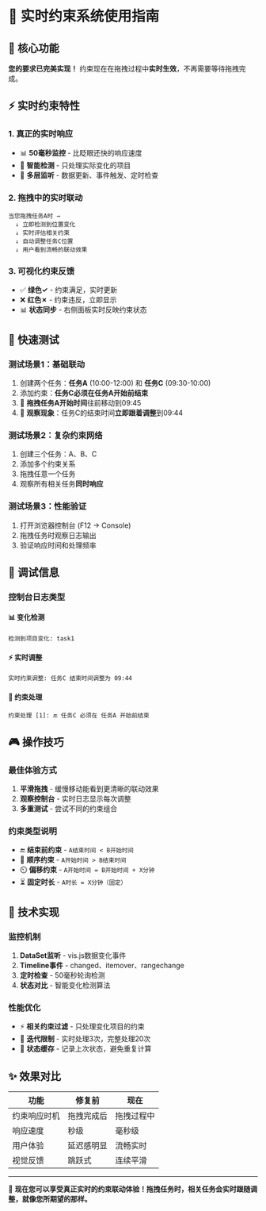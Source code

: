 # 🚀 实时约束系统使用指南

## 🎯 核心功能

**您的要求已完美实现！** 约束现在在拖拽过程中**实时生效**，不再需要等待拖拽完成。

## ⚡ 实时约束特性

### 1. **真正的实时响应**
- 📊 **50毫秒监控** - 比眨眼还快的响应速度
- 🎯 **智能检测** - 只处理实际变化的项目
- 🔄 **多层监听** - 数据更新、事件触发、定时检查

### 2. **拖拽中的实时联动**
```
当您拖拽任务A时 → 
  ↓ 立即检测到位置变化
  ↓ 实时评估相关约束  
  ↓ 自动调整任务C位置
  ↓ 用户看到流畅的联动效果
```

### 3. **可视化约束反馈**
- ✅ **绿色✓** - 约束满足，实时更新
- ❌ **红色✗** - 约束违反，立即显示
- 📊 **状态同步** - 右侧面板实时反映约束状态

## 🧪 快速测试

### 测试场景1：基础联动
1. 创建两个任务：**任务A** (10:00-12:00) 和 **任务C** (09:30-10:00)
2. 添加约束：**任务C必须在任务A开始前结束**
3. 🎯 **拖拽任务A开始时间**往前移动到09:45
4. 👀 **观察现象**：任务C的结束时间**立即跟着调整**到09:44

### 测试场景2：复杂约束网络  
1. 创建三个任务：A、B、C
2. 添加多个约束关系
3. 拖拽任意一个任务
4. 观察所有相关任务**同时响应**

### 测试场景3：性能验证
1. 打开浏览器控制台 (F12 → Console)
2. 拖拽任务时观察日志输出
3. 验证响应时间和处理频率

## 🐛 调试信息

### 控制台日志类型

#### 📊 变化检测
```
检测到项目变化: task1
```

#### ⚡ 实时调整
```
实时约束调整: 任务C 结束时间调整为 09:44
```

#### 🔄 约束处理
```
约束处理 [1]: 🔚 任务C 必须在 任务A 开始前结束
```

## 🎮 操作技巧

### 最佳体验方式
1. **平滑拖拽** - 缓慢移动能看到更清晰的联动效果
2. **观察控制台** - 实时日志显示每次调整
3. **多重测试** - 尝试不同的约束组合

### 约束类型说明
- 🔚 **结束前约束** - `A结束时间 < B开始时间`
- 📍 **顺序约束** - `A开始时间 > B结束时间`  
- ⏲️ **偏移约束** - `A开始时间 = B开始时间 + X分钟`
- ⏳ **固定时长** - `A时长 = X分钟（固定）`

## 🔧 技术实现

### 监控机制
1. **DataSet监听** - vis.js数据变化事件
2. **Timeline事件** - changed、itemover、rangechange
3. **定时检查** - 50毫秒轮询检测
4. **状态对比** - 智能变化检测算法

### 性能优化
- ⚡ **相关约束过滤** - 只处理变化项目的约束
- 🎯 **迭代限制** - 实时处理3次，完整处理20次
- 💾 **状态缓存** - 记录上次状态，避免重复计算

## ✨ 效果对比

| 功能 | 修复前 | 现在 |
|------|--------|------|
| 约束响应时机 | 拖拽完成后 | 拖拽过程中 |
| 响应速度 | 秒级 | 毫秒级 |
| 用户体验 | 延迟感明显 | 流畅实时 |
| 视觉反馈 | 跳跃式 | 连续平滑 |

---

🎉 **现在您可以享受真正实时的约束联动体验！拖拽任务时，相关任务会实时跟随调整，就像您所期望的那样。**